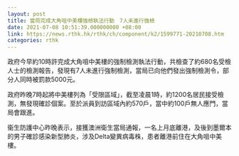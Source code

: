 ```yaml
---
layout: post
title: 當局完成大角咀中美樓強檢執法行動　7人未進行強檢
date: 2021-07-08 10:51:39.000000000 +08:00
link: https://news.rthk.hk/rthk/ch/component/k2/1599771-20210708.htm
categories: rthk
---
```


政府今早約10時許完成大角咀中美樓的強制檢測執法行動，共檢查了約680名受檢人士的檢測報告，發現有7人未進行強制檢測，當局已向他們發出強制檢測令，部分人同時被罰款5000元。

政府昨晚7時起將中美樓列為「受限區域」，截至凌晨1時，約1200名居民接受檢測，無發現確診個案。至於派員到訪區域內約570戶，當中約100戶無人應門，當局會跟進。

衞生防護中心昨晚表示，接獲澳洲衛生當局通報，一名上月底離港，及後到墨爾本的男子確診感染新型肺炎，涉及Delta變異病毒株，患者離港前住在大角咀中美樓。
